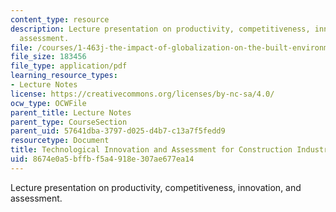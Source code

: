```yaml
---
content_type: resource
description: Lecture presentation on productivity, competitiveness, innovation, and
  assessment.
file: /courses/1-463j-the-impact-of-globalization-on-the-built-environment-fall-2009/8674e0a5bffbf5a4918e307ae677ea14_MIT1_463JF09_lec10.pdf
file_size: 183456
file_type: application/pdf
learning_resource_types:
- Lecture Notes
license: https://creativecommons.org/licenses/by-nc-sa/4.0/
ocw_type: OCWFile
parent_title: Lecture Notes
parent_type: CourseSection
parent_uid: 57641dba-3797-d025-d4b7-c13a7f5fedd9
resourcetype: Document
title: Technological Innovation and Assessment for Construction Industry
uid: 8674e0a5-bffb-f5a4-918e-307ae677ea14
---
```

Lecture presentation on productivity, competitiveness, innovation, and assessment.